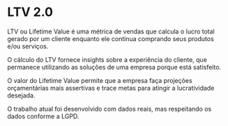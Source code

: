 # LTV 2.0

LTV ou Lifetime Value é uma métrica de vendas que calcula o lucro total gerado por um cliente enquanto ele continua comprando seus produtos e/ou serviços.

O cálculo do LTV fornece insights sobre a experiência do cliente, que permanece utilizando as soluções de uma empresa porque está satisfeito.

O valor do Lifetime Value permite que a empresa faça projeções orçamentárias mais assertivas e trace metas para atingir a lucratividade desejada.

O trabalho atual foi desenvolvido com dados reais, mas respeitando os dados conforme a LGPD.

